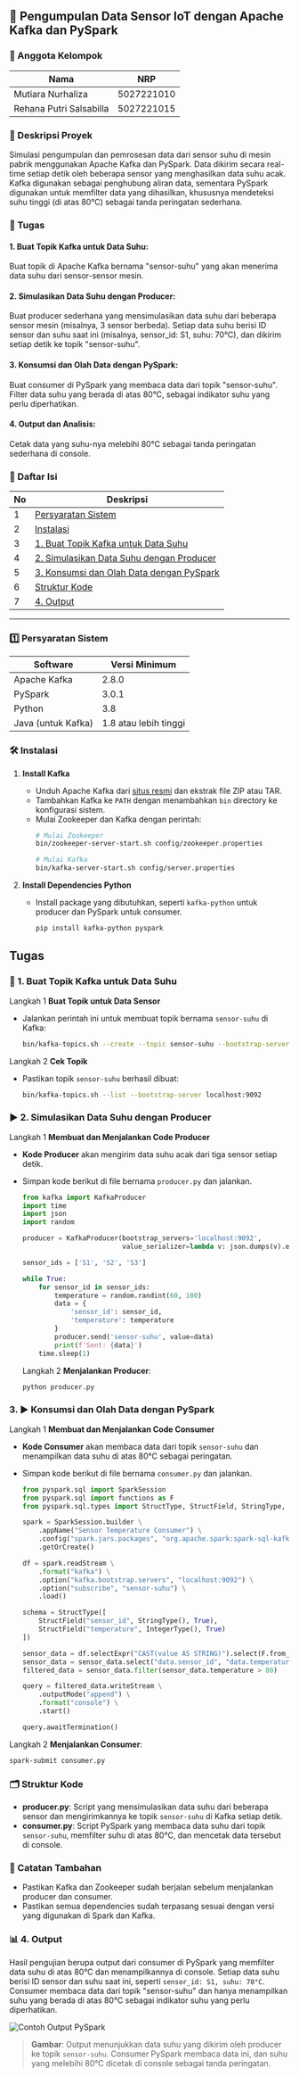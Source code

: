 ## 📡 Pengumpulan Data Sensor IoT dengan Apache Kafka dan PySpark

### 👥 Anggota Kelompok
| Nama                    | NRP         |
|-------------------------|-------------|
| Mutiara Nurhaliza       | 5027221010  |
| Rehana Putri Salsabilla | 5027221015  |

### 📝 Deskripsi Proyek
Simulasi pengumpulan dan pemrosesan data dari sensor suhu di mesin pabrik menggunakan Apache Kafka dan PySpark. Data dikirim secara real-time setiap detik oleh beberapa sensor yang menghasilkan data suhu acak. Kafka digunakan sebagai penghubung aliran data, sementara PySpark digunakan untuk memfilter data yang dihasilkan, khususnya mendeteksi suhu tinggi (di atas 80°C) sebagai tanda peringatan sederhana.

### 📝 Tugas 
#### 1. Buat Topik Kafka untuk Data Suhu:<br>
Buat topik di Apache Kafka bernama "sensor-suhu" yang akan menerima data suhu dari sensor-sensor mesin.

#### 2. Simulasikan Data Suhu dengan Producer:<br>
Buat producer sederhana yang mensimulasikan data suhu dari beberapa sensor mesin (misalnya, 3 sensor berbeda).
Setiap data suhu berisi ID sensor dan suhu saat ini (misalnya, sensor_id: S1, suhu: 70°C), dan dikirim setiap detik ke topik "sensor-suhu".

#### 3. Konsumsi dan Olah Data dengan PySpark:<br>
Buat consumer di PySpark yang membaca data dari topik "sensor-suhu".
Filter data suhu yang berada di atas 80°C, sebagai indikator suhu yang perlu diperhatikan.

#### 4. Output dan Analisis:<br>
Cetak data yang suhu-nya melebihi 80°C sebagai tanda peringatan sederhana di console.

### 📑 Daftar Isi
| No  | Deskripsi                                  |
|-----|--------------------------------------------|
| 1   | [Persyaratan Sistem](#persyaratan-sistem)  |
| 2   | [Instalasi](#instalasi)                    |
| 3   | [1. Buat Topik Kafka untuk Data Suhu](#1-buat-topik-kafka-untuk-data-suhu) |
| 4   | [2. Simulasikan Data Suhu dengan Producer](#2-simulasikan-data-suhu-dengan-producer)      |
| 5   | [3. Konsumsi dan Olah Data dengan PySpark](#3-konsumsi-dan-olah-data-dengan-pyspark) |
| 6   | [Struktur Kode](#struktur-kode)      |
| 7   | [4. Output](#4-output) 

---

### 1️⃣ Persyaratan Sistem
| Software               | Versi Minimum       |
|------------------------|---------------------|
| Apache Kafka           | 2.8.0               |
| PySpark                | 3.0.1               |
| Python                 | 3.8                 |
| Java (untuk Kafka)     | 1.8 atau lebih tinggi|


### 🛠️ Instalasi

1. **Install Kafka**
   - Unduh Apache Kafka dari [situs resmi](https://kafka.apache.org/downloads) dan ekstrak file ZIP atau TAR.
   - Tambahkan Kafka ke `PATH` dengan menambahkan `bin` directory ke konfigurasi sistem.
   - Mulai Zookeeper dan Kafka dengan perintah:
     ```bash
     # Mulai Zookeeper
     bin/zookeeper-server-start.sh config/zookeeper.properties

     # Mulai Kafka
     bin/kafka-server-start.sh config/server.properties
     ```

2. **Install Dependencies Python**
   - Install package yang dibutuhkan, seperti `kafka-python` untuk producer dan PySpark untuk consumer.
     ```bash
     pip install kafka-python pyspark
     ```

## Tugas
### 🚀 1. Buat Topik Kafka untuk Data Suhu

Langkah 1 **Buat Topik untuk Data Sensor**
   - Jalankan perintah ini untuk membuat topik bernama `sensor-suhu` di Kafka:
     ```bash
     bin/kafka-topics.sh --create --topic sensor-suhu --bootstrap-server localhost:9092 --partitions 1 --replication-factor 1
     ```

Langkah 2 **Cek Topik**
   - Pastikan topik `sensor-suhu` berhasil dibuat:
     ```bash
     bin/kafka-topics.sh --list --bootstrap-server localhost:9092
     ```

### ▶️ 2. Simulasikan Data Suhu dengan Producer

Langkah 1 **Membuat dan Menjalankan Code Producer**
- **Kode Producer** akan mengirim data suhu acak dari tiga sensor setiap detik.
- Simpan kode berikut di file bernama `producer.py` dan jalankan.

   ```python
   from kafka import KafkaProducer
   import time
   import json
   import random

   producer = KafkaProducer(bootstrap_servers='localhost:9092',
                            value_serializer=lambda v: json.dumps(v).encode('utf-8'))

   sensor_ids = ['S1', 'S2', 'S3']

   while True:
       for sensor_id in sensor_ids:
           temperature = random.randint(60, 100)
           data = {
               'sensor_id': sensor_id,
               'temperature': temperature
           }
           producer.send('sensor-suhu', value=data)
           print(f'Sent: {data}')
       time.sleep(1)
   ```

  Langkah 2 **Menjalankan Producer**:
   ```bash
   python producer.py
   ```
### 3. ▶️ Konsumsi dan Olah Data dengan PySpark   
Langkah 1 **Membuat dan Menjalankan Code Consumer**
- **Kode Consumer** akan membaca data dari topik `sensor-suhu` dan menampilkan data suhu di atas 80°C sebagai peringatan.
- Simpan kode berikut di file bernama `consumer.py` dan jalankan.

   ```python
   from pyspark.sql import SparkSession
   from pyspark.sql import functions as F
   from pyspark.sql.types import StructType, StructField, StringType, IntegerType

   spark = SparkSession.builder \
       .appName("Sensor Temperature Consumer") \
       .config("spark.jars.packages", "org.apache.spark:spark-sql-kafka-0-10_2.12:3.0.1") \
       .getOrCreate()

   df = spark.readStream \
       .format("kafka") \
       .option("kafka.bootstrap.servers", "localhost:9092") \
       .option("subscribe", "sensor-suhu") \
       .load()

   schema = StructType([
       StructField("sensor_id", StringType(), True),
       StructField("temperature", IntegerType(), True)
   ])

   sensor_data = df.selectExpr("CAST(value AS STRING)").select(F.from_json(F.col("value"), schema).alias("data"))
   sensor_data = sensor_data.select("data.sensor_id", "data.temperature")
   filtered_data = sensor_data.filter(sensor_data.temperature > 80)

   query = filtered_data.writeStream \
       .outputMode("append") \
       .format("console") \
       .start()

   query.awaitTermination()
   ```

Langkah 2 **Menjalankan Consumer**:
   ```bash
   spark-submit consumer.py
   ```

### 🗂️ Struktur Kode

- **producer.py**: Script yang mensimulasikan data suhu dari beberapa sensor dan mengirimkannya ke topik `sensor-suhu` di Kafka setiap detik.
- **consumer.py**: Script PySpark yang membaca data suhu dari topik `sensor-suhu`, memfilter suhu di atas 80°C, dan mencetak data tersebut di console.

### 📌 Catatan Tambahan
- Pastikan Kafka dan Zookeeper sudah berjalan sebelum menjalankan producer dan consumer.
- Pastikan semua dependencies sudah terpasang sesuai dengan versi yang digunakan di Spark dan Kafka.

### 📊 4. Output
Hasil pengujian berupa output dari consumer di PySpark yang memfilter data suhu di atas 80°C dan menampilkannya di console. Setiap data suhu berisi ID sensor dan suhu saat ini, seperti `sensor_id: S1, suhu: 70°C`. Consumer membaca data dari topik "sensor-suhu" dan hanya menampilkan suhu yang berada di atas 80°C sebagai indikator suhu yang perlu diperhatikan.

![Contoh Output PySpark](img/output.png)

> **Gambar**: Output menunjukkan data suhu yang dikirim oleh producer ke topik `sensor-suhu`. Consumer PySpark membaca data ini, dan suhu yang melebihi 80°C dicetak di console sebagai tanda peringatan.

